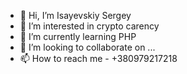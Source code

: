 - 👋 Hi, I’m Isayevskiy Sergey
- 👀 I’m interested in crypto carency
- 🌱 I’m currently learning PHP
- 💞️ I’m looking to collaborate on ...
- 📫 How to reach me - +380979217218

<!---
ISergeyV/ISergeyV is a ✨ special ✨ repository because its `README.md` (this file) appears on your GitHub profile.
You can click the Preview link to take a look at your changes.
--->

